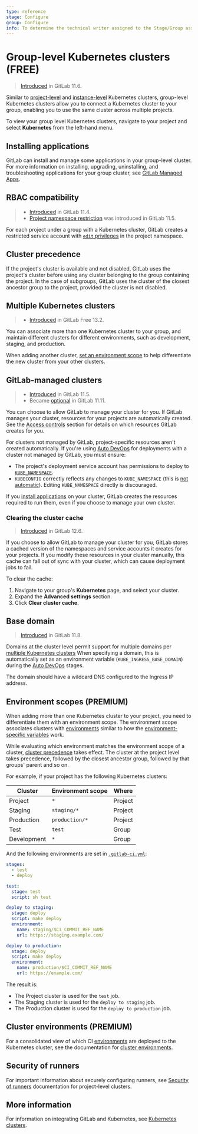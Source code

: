 ```yaml
---
type: reference
stage: Configure
group: Configure
info: To determine the technical writer assigned to the Stage/Group associated with this page, see https://about.gitlab.com/handbook/engineering/ux/technical-writing/#assignments
---
```


# Group-level Kubernetes clusters **(FREE)**

> [Introduced](https://gitlab.com/gitlab-org/gitlab-foss/-/issues/34758) in GitLab 11.6.

Similar to [project-level](../../project/clusters/index.md) and
[instance-level](../../instance/clusters/index.md) Kubernetes clusters,
group-level Kubernetes clusters allow you to connect a Kubernetes cluster to
your group, enabling you to use the same cluster across multiple projects.

To view your group level Kubernetes clusters, navigate to your project and select
**Kubernetes** from the left-hand menu.

## Installing applications

GitLab can install and manage some applications in your group-level
cluster. For more information on installing, upgrading, uninstalling,
and troubleshooting applications for your group cluster, see
[GitLab Managed Apps](../../clusters/applications.md).

## RBAC compatibility

> - [Introduced](https://gitlab.com/gitlab-org/gitlab-foss/-/issues/29398) in GitLab 11.4.
> - [Project namespace restriction](https://gitlab.com/gitlab-org/gitlab-foss/-/issues/51716) was introduced in GitLab 11.5.

For each project under a group with a Kubernetes cluster, GitLab creates a restricted
service account with [`edit` privileges](https://kubernetes.io/docs/reference/access-authn-authz/rbac/#user-facing-roles)
in the project namespace.

## Cluster precedence

If the project's cluster is available and not disabled, GitLab uses the
project's cluster before using any cluster belonging to the group containing
the project.
In the case of subgroups, GitLab uses the cluster of the closest ancestor group
to the project, provided the cluster is not disabled.

## Multiple Kubernetes clusters

> - [Introduced](https://gitlab.com/gitlab-org/gitlab/-/merge_requests/35094) in GitLab Free 13.2.

You can associate more than one Kubernetes cluster to your group, and maintain different clusters
for different environments, such as development, staging, and production.

When adding another cluster,
[set an environment scope](#environment-scopes) to help
differentiate the new cluster from your other clusters.

## GitLab-managed clusters

> - [Introduced](https://gitlab.com/gitlab-org/gitlab-foss/-/merge_requests/22011) in GitLab 11.5.
> - Became [optional](https://gitlab.com/gitlab-org/gitlab-foss/-/merge_requests/26565) in GitLab 11.11.

You can choose to allow GitLab to manage your cluster for you. If GitLab manages
your cluster, resources for your projects are automatically created. See the
[Access controls](../../project/clusters/add_remove_clusters.md#access-controls)
section for details on which resources GitLab creates for you.

For clusters not managed by GitLab, project-specific resources aren't created
automatically. If you're using [Auto DevOps](../../../topics/autodevops/index.md)
for deployments with a cluster not managed by GitLab, you must ensure:

- The project's deployment service account has permissions to deploy to
  [`KUBE_NAMESPACE`](../../project/clusters/index.md#deployment-variables).
- `KUBECONFIG` correctly reflects any changes to `KUBE_NAMESPACE`
  (this is [not automatic](https://gitlab.com/gitlab-org/gitlab/-/issues/31519)). Editing
  `KUBE_NAMESPACE` directly is discouraged.

If you [install applications](#installing-applications) on your cluster, GitLab creates
the resources required to run them, even if you choose to manage your own cluster.

### Clearing the cluster cache

> [Introduced](https://gitlab.com/gitlab-org/gitlab/-/issues/31759) in GitLab 12.6.

If you choose to allow GitLab to manage your cluster for you, GitLab stores a cached
version of the namespaces and service accounts it creates for your projects. If you
modify these resources in your cluster manually, this cache can fall out of sync with
your cluster, which can cause deployment jobs to fail.

To clear the cache:

1. Navigate to your group's **Kubernetes** page,
   and select your cluster.
1. Expand the **Advanced settings** section.
1. Click **Clear cluster cache**.

## Base domain

> [Introduced](https://gitlab.com/gitlab-org/gitlab-foss/-/merge_requests/24580) in GitLab 11.8.

Domains at the cluster level permit support for multiple domains
per [multiple Kubernetes clusters](#multiple-kubernetes-clusters) When specifying a domain,
this is automatically set as an environment variable (`KUBE_INGRESS_BASE_DOMAIN`) during
the [Auto DevOps](../../../topics/autodevops/index.md) stages.

The domain should have a wildcard DNS configured to the Ingress IP address.

## Environment scopes **(PREMIUM)**

When adding more than one Kubernetes cluster to your project, you need to differentiate
them with an environment scope. The environment scope associates clusters with
[environments](../../../ci/environments/index.md) similar to how the
[environment-specific variables](../../../ci/variables/README.md#limit-the-environment-scopes-of-cicd-variables)
work.

While evaluating which environment matches the environment scope of a
cluster, [cluster precedence](#cluster-precedence) takes
effect. The cluster at the project level takes precedence, followed
by the closest ancestor group, followed by that groups' parent and so
on.

For example, if your project has the following Kubernetes clusters:

| Cluster    | Environment scope   | Where     |
| ---------- | ------------------- | ----------|
| Project    | `*`                 | Project   |
| Staging    | `staging/*`         | Project   |
| Production | `production/*`      | Project   |
| Test       | `test`              | Group     |
| Development| `*`                 | Group     |

And the following environments are set in [`.gitlab-ci.yml`](../../../ci/yaml/README.md):

```yaml
stages:
  - test
  - deploy

test:
  stage: test
  script: sh test

deploy to staging:
  stage: deploy
  script: make deploy
  environment:
    name: staging/$CI_COMMIT_REF_NAME
    url: https://staging.example.com/

deploy to production:
  stage: deploy
  script: make deploy
  environment:
    name: production/$CI_COMMIT_REF_NAME
    url: https://example.com/
```

The result is:

- The Project cluster is used for the `test` job.
- The Staging cluster is used for the `deploy to staging` job.
- The Production cluster is used for the `deploy to production` job.

## Cluster environments **(PREMIUM)**

For a consolidated view of which CI [environments](../../../ci/environments/index.md)
are deployed to the Kubernetes cluster, see the documentation for
[cluster environments](../../clusters/environments.md).

## Security of runners

For important information about securely configuring runners, see
[Security of runners](../../project/clusters/add_remove_clusters.md#security-of-runners)
documentation for project-level clusters.

## More information

For information on integrating GitLab and Kubernetes, see
[Kubernetes clusters](../../project/clusters/index.md).

<!-- ## Troubleshooting

Include any troubleshooting steps that you can foresee. If you know beforehand what issues
one might have when setting this up, or when something is changed, or on upgrading, it's
important to describe those, too. Think of things that may go wrong and include them here.
This is important to minimize requests for support, and to avoid doc comments with
questions that you know someone might ask.

Each scenario can be a third-level heading, e.g. `### Getting error message X`.
If you have none to add when creating a doc, leave this section in place
but commented out to help encourage others to add to it in the future. -->
